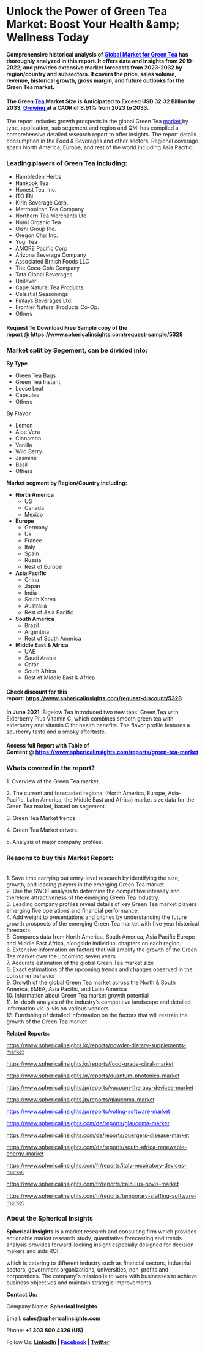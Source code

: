 <h1>Unlock the Power of Green Tea Market: Boost Your Health &amp;amp; Wellness Today</h1>
<div class="content-body__detail">
<section id="section_0" class="entry fr-view">
<p><strong>Comprehensive historical analysis of&nbsp;<span style="color: #0000ff;"><a style="color: #0000ff;" href="https://www.sphericalinsights.com/reports/green-tea-market" target="_blank" rel="noopener">Global Market for Green Tea</a></span>&nbsp;has thoroughly analyzed in this report. It offers data and insights from 2019-2022, and provides extensive market forecasts from 2023-2032 by region/country and subsectors. It covers the price, sales volume, revenue, historical growth, gross margin, and future outlooks for the Green Tea market.</strong></p>
<h4><strong>The Green&nbsp;<span style="color: #0000ff;"><a style="color: #0000ff;" href="https://www.sphericalinsights.com/reports/black-tea-extract-market" target="_blank" rel="noopener">Tea&nbsp;</a></span>Market Size is Anticipated to Exceed USD 32.32 Billion by 2033,&nbsp;<span style="color: #0000ff;"><a style="color: #0000ff;" href="https://www.sphericalinsights.com/reports/tea-market" target="_blank" rel="noopener">Growing&nbsp;</a></span>at a CAGR of 8.91% from 2023 to 2033.</strong></h4>
<p>The report includes growth prospects in the global Green Tea&nbsp;<a href="https://www.sphericalinsights.com/reports/tea-extracts-market" target="_blank" rel="noopener"><span style="color: #0000ff;">market</span>&nbsp;</a>by type, application, sub segement and region and QMI has compiled a comprehensive detailed research report to offer insights. The report details consumption in the Food &amp; Beverages and other sectors. Regional coverage spans North America, Europe, and rest of the world including Asia Pacific.</p>
<h3><strong>Leading players of Green Tea including:</strong></h3>
<ul>
<li>Hambleden Herbs</li>
<li>Hankook Tea</li>
<li>Honest Tea, Inc.</li>
<li>ITO EN</li>
<li>Kirin Beverage Corp.</li>
<li>Metropolitan Tea Company</li>
<li>Northern Tea Merchants Ltd</li>
<li>Numi Organic Tea</li>
<li>Oishi Group Plc.</li>
<li>Oregon Chai Inc.</li>
<li>Yogi Tea</li>
<li>AMORE Pacific Corp</li>
<li>Arizona Beverage Company</li>
<li>Associated British Foods LLC</li>
<li>The Coca-Cola Company</li>
<li>Tata Global Beverages</li>
<li>Unilever</li>
<li>Cape Natural Tea Products</li>
<li>Celestial Seasonings</li>
<li>Finlays Beverages Ltd.</li>
<li>Frontier Natural Products Co-Op.</li>
<li>Others</li>
</ul>
<h4>Request To Download Free Sample copy of the report&nbsp;@&nbsp;<a href="https://www.sphericalinsights.com/request-sample/5328" target="_blank" rel="noopener">https://www.sphericalinsights.com/request-sample/5328</a></h4>
<h3><strong>Market split by Segement, can be divided into:</strong></h3>
<p><strong>By Type</strong></p>
<ul>
<li>Green Tea Bags</li>
<li>Green Tea Instant</li>
<li>Loose Leaf</li>
<li>Capsules</li>
<li>Others</li>
</ul>
<p><strong>By Flavor</strong></p>
<ul>
<li>Lemon</li>
<li>Aloe Vera</li>
<li>Cinnamon</li>
<li>Vanilla</li>
<li>Wild Berry</li>
<li>Jasmine</li>
<li>Basil</li>
<li>Others</li>
</ul>
<p><strong>Market segment by Region/Country including:</strong></p>
<ul>
<li><strong>North America</strong>
<ul>
<li>US</li>
<li>Canada</li>
<li>Mexico</li>
</ul>
</li>
<li><strong>Europe</strong>
<ul>
<li>Germany</li>
<li>Uk</li>
<li>France</li>
<li>Italy</li>
<li>Spain</li>
<li>Russia</li>
<li>Rest of Europe</li>
</ul>
</li>
<li><strong>Asia Pacific</strong>
<ul>
<li>China</li>
<li>Japan</li>
<li>India</li>
<li>South Korea</li>
<li>Australia</li>
<li>Rest of Asia Pacific</li>
</ul>
</li>
<li><strong>South America</strong>
<ul>
<li>Brazil</li>
<li>Argentina</li>
<li>Rest of South America</li>
</ul>
</li>
<li><strong>Middle East &amp; Africa</strong>
<ul>
<li>UAE</li>
<li>Saudi Arabia</li>
<li>Qatar</li>
<li>South Africa</li>
<li>Rest of Middle East &amp; Africa</li>
</ul>
</li>
</ul>
<h4>Check discount for this report:&nbsp;<a href="https://www.sphericalinsights.com/request-discount/5328" target="_blank" rel="noopener">https://www.sphericalinsights.com/request-discount/5328</a></h4>
<p><strong>In June 2021</strong>, Bigelow Tea introduced two new teas: Green Tea with Elderberry Plus Vitamin C, which combines smooth green tea with elderberry and vitamin C for health benefits. The flavor profile features a sourberry taste and a smoky aftertaste.</p>
<h4>Access full Report with Table of Content&nbsp;@&nbsp;<span style="color: #0000ff;"><a style="color: #0000ff;" href="https://www.sphericalinsights.com/reports/green-tea-market" target="_blank" rel="noopener">https://www.sphericalinsights.com/reports/green-tea-market</a></span></h4>
<h3><strong>Whats covered in the report?</strong></h3>
<p>1. Overview of the Green Tea market.</p>
<p>2. The current and forecasted regional (North America, Europe, Asia-Pacific, Latin America, the Middle East and Africa) market size data for the Green Tea market, based on segement.</p>
<p>3. Green Tea Market trends.</p>
<p>4. Green Tea Market drivers.</p>
<p>5. Analysis of major company profiles.</p>
<h3><strong>Reasons to buy this Market Report:</strong></h3>
<p><br />1. Save time carrying out entry-level research by identifying the size, growth, and leading players in the emerging Green Tea market.<br />2. Use the SWOT analysis to determine the competitive intensity and therefore attractiveness of the emerging Green Tea Industry.<br />3. Leading company profiles reveal details of key Green Tea market players emerging five operations and financial performance.<br />4. Add weight to presentations and pitches by understanding the future growth prospects of the emerging Green Tea market with five year historical forecasts.<br />5. Compares data from North America, South America, Asia Pacific Europe and Middle East Africa, alongside individual chapters on each region.<br />6. Extensive information on factors that will amplify the growth of the Green Tea market over the upcoming seven years<br />7. Accurate estimation of the global Green Tea market size<br />8. Exact estimations of the upcoming trends and changes observed in the consumer behavior<br />9. Growth of the global Green Tea market across the North &amp; South America, EMEA, Asia Pacific, and Latin America<br />10. Information about Green Tea market growth potential<br />11. In-depth analysis of the industry&rsquo;s competitive landscape and detailed information vis-a-vis on various vendors<br />12. Furnishing of detailed information on the factors that will restrain the growth of the Green Tea market</p>
<p><strong>Related Reports:</strong></p>
<p><a href="https://www.sphericalinsights.kr/reports/powder-dietary-supplements-market">https://www.sphericalinsights.kr/reports/powder-dietary-supplements-market</a>&nbsp;</p>
<p><a href="https://www.sphericalinsights.kr/reports/food-grade-citral-market">https://www.sphericalinsights.kr/reports/food-grade-citral-market</a></p>
<p><a href="https://www.sphericalinsights.kr/reports/quantum-photonics-market">https://www.sphericalinsights.kr/reports/quantum-photonics-market</a></p>
<p><a href="https://www.sphericalinsights.jp/reports/vacuum-therapy-devices-market">https://www.sphericalinsights.jp/reports/vacuum-therapy-devices-market</a></p>
<p><a href="https://www.sphericalinsights.jp/reports/glaucoma-market">https://www.sphericalinsights.jp/reports/glaucoma-market</a></p>
<p><span style="color: #0000ff;"><a style="color: #0000ff;" href="https://www.sphericalinsights.jp/reports/voting-software-market">https://www.sphericalinsights.jp/reports/voting-software-market</a></span></p>
<p><span style="color: #0000ff;"><a style="color: #0000ff;" href="https://www.sphericalinsights.com/de/reports/glaucoma-market">https://www.sphericalinsights.com/de/reports/glaucoma-market</a>&nbsp;</span></p>
<p><a href="https://www.sphericalinsights.com/de/reports/buergers-disease-market">https://www.sphericalinsights.com/de/reports/buergers-disease-market</a>&nbsp;</p>
<p><a href="https://www.sphericalinsights.com/de/reports/south-africa-renewable-energy-market">https://www.sphericalinsights.com/de/reports/south-africa-renewable-energy-market</a></p>
<p><a href="https://www.sphericalinsights.com/fr/reports/italy-respiratory-devices-market">https://www.sphericalinsights.com/fr/reports/italy-respiratory-devices-market</a></p>
<p><a href="https://www.sphericalinsights.com/fr/reports/calculus-bovis-market">https://www.sphericalinsights.com/fr/reports/calculus-bovis-market</a>&nbsp;</p>
<p><a href="https://www.sphericalinsights.com/fr/reports/temporary-staffing-software-market">https://www.sphericalinsights.com/fr/reports/temporary-staffing-software-market</a></p>
<h3><strong>About the Spherical Insights</strong></h3>
<p><strong>Spherical Insights</strong>&nbsp;is a market research and consulting firm which provides actionable market research study, quantitative forecasting and trends analysis provides forward-looking insight especially designed for decision makers and aids ROI.</p>
<p>which is catering to different industry such as financial sectors, industrial sectors, government organizations, universities, non-profits and corporations. The company's mission is to work with businesses to achieve business objectives and maintain strategic improvements.</p>
<p><strong>Contact Us:</strong></p>
<p>Company Name:&nbsp;<strong>Spherical Insights</strong></p>
<p>Email:&nbsp;<strong>sales@sphericalinsights.com</strong></p>
<p>Phone:&nbsp;<strong>+1 303 800 4326 (US)</strong></p>
<p>Follow Us:&nbsp;<strong><a href="https://www.linkedin.com/company/spherical-insight/"><u>LinkedIn</u></a>&nbsp;|&nbsp;<span style="color: #0000ff;"><a style="color: #0000ff;" href="https://www.facebook.com/sphericalinsights22"><u>Facebook</u></a></span>&nbsp;|&nbsp;<a href="https://twitter.com/SInsights_US"><u>Twitter</u></a></strong></p>
<div class="clear">&nbsp;</div>
</section>
</div>
